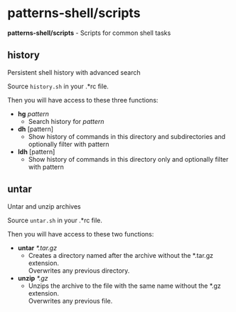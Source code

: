 # patterns-shell/scripts

**patterns-shell/scripts** - Scripts for common shell tasks

## history
Persistent shell history with advanced search

Source `history.sh` in your .\*rc file.

Then you will have access to these three functions:
* **hg** *pattern*
  * Search history for *pattern*
* **dh** [pattern]
  * Show history of commands in this directory and subdirectories and optionally filter with pattern
* **ldh** [pattern]
  * Show history of commands in this directory only and optionally filter with pattern

## untar
Untar and unzip archives

Source `untar.sh` in your .\*rc file.

Then you will have access to these two functions:
* **untar** *\*.tar.gz*
  * Creates a directory named after the archive without the \*.tar.gz extension.  
    Overwrites any previous directory.
* **unzip** *\*.gz*
  * Unzips the archive to the file with the same name without the \*.gz extension.  
    Overwrites any previous file.
